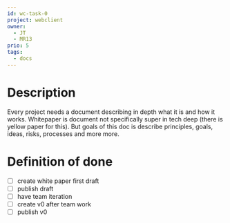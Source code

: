 ```yaml
---
id: wc-task-0
project: webclient
owner:
  - JT
  - MR13
prio: 5
tags:
  - docs
---
```


# Description

Every project needs a document describing in depth what it is and how it works. Whitepaper is document not specifically super in tech deep (there is yellow paper for this). But goals of this doc is describe principles, goals, ideas, risks, processes and more more.

# Definition of done

- [ ] create white paper first draft
- [ ] publish draft
- [ ] have team iteration
- [ ] create v0 after team work
- [ ] publish v0
